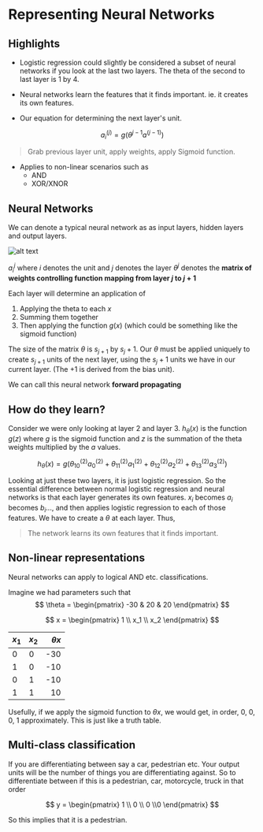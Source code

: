 # Representing Neural Networks

## Highlights

- Logistic regression could slightly be considered a subset of neural networks if you look at the last two layers. The theta of the second to last layer is 1 by 4.

- Neural networks learn the features that it finds important. ie. it creates its own features.

- Our equation for determining the next layer's unit.

$$
a_i^{(j)} = g(\theta^{j-1}a^{(j-1)})
$$

>Grab previous layer unit, apply weights, apply Sigmoid function.

- Applies to non-linear scenarios such as
  - AND
  - XOR/XNOR


## Neural Networks

We can denote a typical neural network as as input layers, hidden layers and output layers.

![alt text](https://slideplayer.com/slide/12620833/76/images/9/Neural+Network+12+Slide+by+Andrew+Ng.jpg "neural")

$a_i^j$ where $i$ denotes the unit and $j$ denotes the layer
$\theta^j$ denotes the **matrix of weights controlling function mapping from layer $j$ to $j + 1$**

Each layer will determine an application of
1. Applying the theta to each $x$
2. Summing them together
3. Then applying the function $g(x)$ (which could be something like the sigmoid function)

The size of the matrix $\theta$ is $s_{j+1}$ by $s_j + 1$. Our $\theta$ must be applied uniquely to create $s_{j+1}$ units of the next layer, using the $s_j + 1$ units we have in our current layer. (The +1 is derived from the bias unit). 

We can call this neural network **forward propagating**

## How do they learn?
Consider we were only looking at layer 2 and layer 3. $h_{\theta}(x)$ is the function $g(z)$ where $g$ is the sigmoid function and $z$ is the summation of the theta weights multiplied by the $a$ values.

$$
h_{\theta}(x) = g(\theta_{10}^{(2)}a^{(2)}_0 + \theta_{11}^{(2)}a^{(2)}_1 + \theta_{12}^{(2)}a^{(2)}_2 + \theta_{13}^{(2)}a^{(2)}_3)
$$

Looking at just these two layers, it is just logistic regression. So the essential difference between normal logistic regression and neural networks is that each layer generates its own features. $x_i$ becomes $a_i$ becomes $b_i...$, and then applies logistic regression to each of those features. We have to create a $\theta$ at each layer. Thus,

>The network learns its own features that it finds important.

## Non-linear representations

Neural networks can apply to logical AND etc. classifications.

Imagine we had parameters such that
$$
\theta = \begin{pmatrix} -30 & 20 & 20 \end{pmatrix}
$$

$$
x = \begin{pmatrix} 1 \\ x_1 \\ x_2 \end{pmatrix}
$$

| $x_1$       | $x_2$          | $\theta x$ |
| ------------- |-------------| -----:|
| 0     | 0 | -30 |
| 1      | 0    |   -10 |
| 0      | 1    |   -10 |
| 1      | 1    |   10 |

Usefully, if we apply the sigmoid function to $\theta x$, we would get, in order, 0, 0, 0, 1 approximately. This is just like a truth table.

## Multi-class classification
If you are differentiating between say a car, pedestrian etc.
Your output units will be the number of things you are differentiating against. So to differentiate between if this is a pedestrian, car, motorcycle, truck in that order

$$
y = \begin{pmatrix} 1 \\ 0 \\ 0 \\0 \end{pmatrix}
$$

So this implies that it is a pedestrian.


